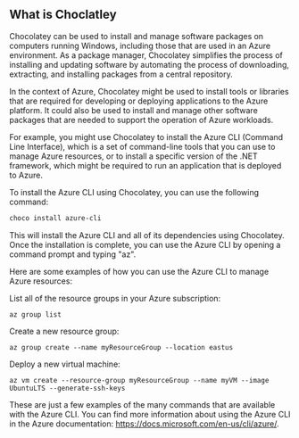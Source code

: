 
## What is Choclatley


Chocolatey can be used to install and manage software packages on computers running Windows, including those that are used in an Azure environment. As a package manager, Chocolatey simplifies the process of installing and updating software by automating the process of downloading, extracting, and installing packages from a central repository.

In the context of Azure, Chocolatey might be used to install tools or libraries that are required for developing or deploying applications to the Azure platform. It could also be used to install and manage other software packages that are needed to support the operation of Azure workloads.

For example, you might use Chocolatey to install the Azure CLI (Command Line Interface), which is a set of command-line tools that you can use to manage Azure resources, or to install a specific version of the .NET framework, which might be required to run an application that is deployed to Azure.

To install the Azure CLI using Chocolatey, you can use the following command:

```powershell
choco install azure-cli
```
This will install the Azure CLI and all of its dependencies using Chocolatey. Once the installation is complete, you can use the Azure CLI by opening a command prompt and typing "az".

Here are some examples of how you can use the Azure CLI to manage Azure resources:

List all of the resource groups in your Azure subscription:
```cli
az group list
```
Create a new resource group:
```cli
az group create --name myResourceGroup --location eastus
```
Deploy a new virtual machine:
```
az vm create --resource-group myResourceGroup --name myVM --image UbuntuLTS --generate-ssh-keys
```
These are just a few examples of the many commands that are available with the Azure CLI. You can find more information about using the Azure CLI in the Azure documentation: https://docs.microsoft.com/en-us/cli/azure/.
